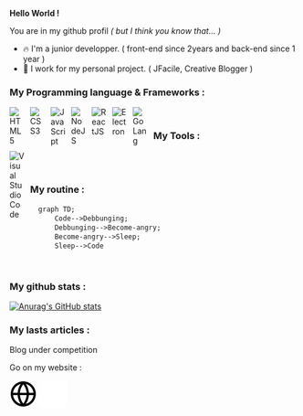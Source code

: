**Hello World !**

You are in my github profil *( but I think you know that... )*

- 🔥 I'm a junior developper. ( front-end since 2years and back-end since 1 year )
- 🔖 I work for my personal project. ( JFacile, Creative Blogger )
 
### My Programming language & Frameworks :

<img align="left" alt="HTML5" width="26px" src="https://cdn.jsdelivr.net/gh/devicons/devicon/icons/html5/html5-original.svg" style="padding-right:10px;" /><img align="left" alt="CSS3" width="26px" src="https://cdn.jsdelivr.net/gh/devicons/devicon/icons/css3/css3-original.svg" style="padding-right:10px;" />
<img align="left" alt="JavaScript" width="26px" src="https://cdn.jsdelivr.net/gh/devicons/devicon/icons/javascript/javascript-original.svg" style="padding-right:10px;" /> 
<img align="left" alt="NodeJS" width="26px" src="https://cdn.jsdelivr.net/gh/devicons/devicon/icons/nodejs/nodejs-original.svg" style="padding-right:10px;" />
<img align="left" alt="ReactJS" width="26px" src="https://cdn.jsdelivr.net/gh/devicons/devicon/icons/react/react-original.svg" style="padding-right:10px;" /> 
<img align="left" alt="Electron" width="26px" src="https://cdn.jsdelivr.net/gh/devicons/devicon/icons/electron/electron-original.svg" style="padding-right:10px;" /> 
<img align="left" alt="GoLang" width="26px" src="https://cdn.jsdelivr.net/gh/devicons/devicon/icons/go/go-original.svg" style="padding-right:10px;" />
<br /> 
### My Tools :
<img align="left" alt="Visual Studio Code" width="26px" src="https://cdn.jsdelivr.net/gh/devicons/devicon/icons/vscode/vscode-original.svg" style="padding-right:10px;" />
<br /> 
<br />

### My routine :

```mermaid
  graph TD;
      Code-->Debbunging;
      Debbunging-->Become-angry;
      Become-angry-->Sleep;
      Sleep-->Code
```
<br />

### My github stats :

[![Anurag's GitHub stats](https://github-readme-stats.vercel.app/api?username=MaelDevFr&show_icons=true&hide_border=false&title_color=3B1F94f&icon_color=FFE500&bg_color=09131B&text_color=ffffff&border_color=0c1a25)](https://github.com/anuraghazra/github-readme-stats)
<br />

### My lasts articles :
Blog under competition
<br />

Go on my website :

[![img_contact](./img/globe-light.svg)](https://maeldev.fr#gh-light-mode-only)
[![img_contact](./img/globe-dark.svg)](https://maeldev.fr#gh-dark-mode-only)
